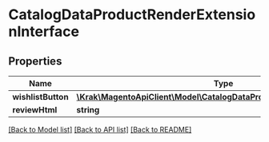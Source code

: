 # CatalogDataProductRenderExtensionInterface

## Properties
Name | Type | Description | Notes
------------ | ------------- | ------------- | -------------
**wishlistButton** | [**\Krak\MagentoApiClient\Model\CatalogDataProductRenderButtonInterface**](CatalogDataProductRenderButtonInterface.md) |  | [optional] 
**reviewHtml** | **string** |  | [optional] 

[[Back to Model list]](../README.md#documentation-for-models) [[Back to API list]](../README.md#documentation-for-api-endpoints) [[Back to README]](../README.md)


